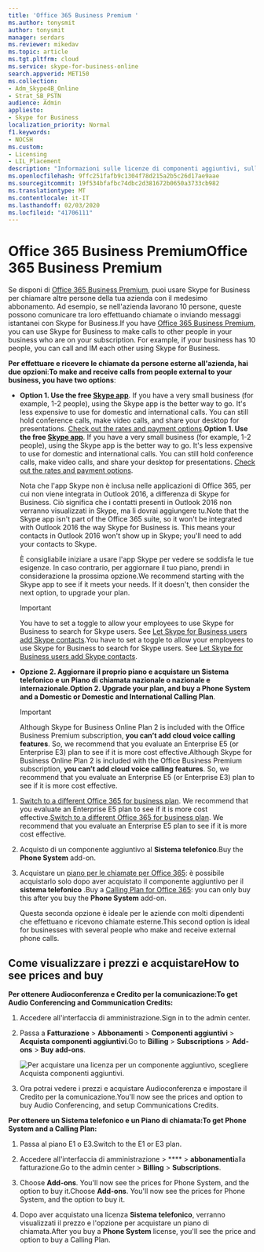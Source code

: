 ```yaml
---
title: 'Office 365 Business Premium '
ms.author: tonysmit
author: tonysmit
manager: serdars
ms.reviewer: mikedav
ms.topic: article
ms.tgt.pltfrm: cloud
ms.service: skype-for-business-online
search.appverid: MET150
ms.collection:
- Adm_Skype4B_Online
- Strat_SB_PSTN
audience: Admin
appliesto:
- Skype for Business
localization_priority: Normal
f1.keywords:
- NOCSH
ms.custom:
- Licensing
- LIL_Placement
description: "Informazioni sulle licenze di componenti aggiuntivi, sulle funzionalità e sull'acquisto di piani per Office 365 Business Premium. "
ms.openlocfilehash: 9ffc251fafb9c1304f78d215a2b5c26d17ae9aae
ms.sourcegitcommit: 19f534bfafbc74dbc2d381672b0650a3733cb982
ms.translationtype: MT
ms.contentlocale: it-IT
ms.lasthandoff: 02/03/2020
ms.locfileid: "41706111"
---
```

# <a name="office-365-business-premium"></a><span data-ttu-id="2c76f-103">Office 365 Business Premium</span><span class="sxs-lookup"><span data-stu-id="2c76f-103">Office 365 Business Premium</span></span>

<span data-ttu-id="2c76f-p101">Se disponi di [Office 365 Business Premium](https://products.office.com/en/business/office-365-business-premium), puoi usare Skype for Business per chiamare altre persone della tua azienda con il medesimo abbonamento. Ad esempio, se nell'azienda lavorano 10 persone, queste possono comunicare tra loro effettuando chiamate o inviando messaggi istantanei con Skype for Business.</span><span class="sxs-lookup"><span data-stu-id="2c76f-p101">If you have [Office 365 Business Premium](https://products.office.com/en/business/office-365-business-premium), you can use Skype for Business to make calls to other people in your business who are on your subscription. For example, if your business has 10 people, you can call and IM each other using Skype for Business.</span></span>

 <span data-ttu-id="2c76f-106">**Per effettuare e ricevere le chiamate da persone esterne all'azienda, hai due opzioni**:</span><span class="sxs-lookup"><span data-stu-id="2c76f-106">**To make and receive calls from people external to your business, you have two options**:</span></span>

- <span data-ttu-id="2c76f-p102">**Option 1. Use the free [Skype app](https://www.skype.com/)**. If you have a very small business (for example, 1-2 people), using the Skype app is the better way to go. It's less expensive to use for domestic and international calls. You can still hold conference calls, make video calls, and share your desktop for presentations. [Check out the rates and payment options](https://secure.skype.com/en/calling-rates?wt.mc_id=legacy&amp;expo365=bundled).</span><span class="sxs-lookup"><span data-stu-id="2c76f-p102">**Option 1. Use the free [Skype app](https://www.skype.com/)**. If you have a very small business (for example, 1-2 people), using the Skype app is the better way to go. It's less expensive to use for domestic and international calls. You can still hold conference calls, make video calls, and share your desktop for presentations. [Check out the rates and payment options](https://secure.skype.com/en/calling-rates?wt.mc_id=legacy&amp;expo365=bundled).</span></span>

    <span data-ttu-id="2c76f-p103">Nota che l'app Skype non è inclusa nelle applicazioni di Office 365, per cui non viene integrata in Outlook 2016, a differenza di Skype for Business. Ciò significa che i contatti presenti in Outlook 2016 non verranno visualizzati in Skype, ma li dovrai aggiungere tu.</span><span class="sxs-lookup"><span data-stu-id="2c76f-p103">Note that the Skype app isn't part of the Office 365 suite, so it won't be integrated with Outlook 2016 the way Skype for Business is. This means your contacts in Outlook 2016 won't show up in Skype; you'll need to add your contacts to Skype.</span></span>

    <span data-ttu-id="2c76f-p104">È consigliabile iniziare a usare l'app Skype per vedere se soddisfa le tue esigenze. In caso contrario, per aggiornare il tuo piano, prendi in considerazione la prossima opzione.</span><span class="sxs-lookup"><span data-stu-id="2c76f-p104">We recommend starting with the Skype app to see if it meets your needs. If it doesn't, then consider the next option, to upgrade your plan.</span></span>

    > [!IMPORTANT]
    > <span data-ttu-id="2c76f-p105">You have to set a toggle to allow your employees to use Skype for Business to search for Skype users. See [Let Skype for Business users add Skype contacts](../../set-up-skype-for-business-online/let-skype-for-business-users-add-skype-contacts.md).</span><span class="sxs-lookup"><span data-stu-id="2c76f-p105">You have to set a toggle to allow your employees to use Skype for Business to search for Skype users. See [Let Skype for Business users add Skype contacts](../../set-up-skype-for-business-online/let-skype-for-business-users-add-skype-contacts.md).</span></span>


- <span data-ttu-id="2c76f-118">**Opzione 2. Aggiornare il proprio piano e acquistare un Sistema telefonico e un Piano di chiamata nazionale o nazionale e internazionale**.</span><span class="sxs-lookup"><span data-stu-id="2c76f-118">**Option 2. Upgrade your plan, and buy a Phone System and a Domestic or Domestic and International Calling Plan**.</span></span>

    > [!Important]
    > <span data-ttu-id="2c76f-p106">Although Skype for Business Online Plan 2 is included with the Office Business Premium subscription, **you can’t add cloud voice calling features**. So, we recommend that you evaluate an Enterprise E5 (or Enterprise E3) plan to see if it is more cost effective.</span><span class="sxs-lookup"><span data-stu-id="2c76f-p106">Although Skype for Business Online Plan 2 is included with the Office Business Premium subscription, **you can’t add cloud voice calling features**. So, we recommend that you evaluate an Enterprise E5 (or Enterprise E3) plan to see if it is more cost effective.</span></span>

1. <span data-ttu-id="2c76f-p107">[Switch to a different Office 365 for business plan](https://support.office.com/article/73318661-8f33-478b-bcc7-fb8d69dbb22a). We recommend that you evaluate an Enterprise E5 plan to see if it is more cost effective.</span><span class="sxs-lookup"><span data-stu-id="2c76f-p107">[Switch to a different Office 365 for business plan](https://support.office.com/article/73318661-8f33-478b-bcc7-fb8d69dbb22a). We recommend that you evaluate an Enterprise E5 plan to see if it is more cost effective.</span></span>

2. <span data-ttu-id="2c76f-123">Acquisto di un componente aggiuntivo al **Sistema telefonico**.</span><span class="sxs-lookup"><span data-stu-id="2c76f-123">Buy the **Phone System** add-on.</span></span>
    
3. <span data-ttu-id="2c76f-124">Acquistare un [piano per le chiamate per Office 365](/MicrosoftTeams/calling-plans-for-office-365): è possibile acquistarlo solo dopo aver acquistato il componente aggiuntivo per il **sistema telefonico** .</span><span class="sxs-lookup"><span data-stu-id="2c76f-124">Buy a [Calling Plan for Office 365](/MicrosoftTeams/calling-plans-for-office-365): you can only buy this after you buy the **Phone System** add-on.</span></span>
    
    <span data-ttu-id="2c76f-125">Questa seconda opzione è ideale per le aziende con molti dipendenti che effettuano e ricevono chiamate esterne.</span><span class="sxs-lookup"><span data-stu-id="2c76f-125">This second option is ideal for businesses with several people who make and receive external phone calls.</span></span>

## <a name="how-to-see-prices-and-buy"></a><span data-ttu-id="2c76f-126">Come visualizzare i prezzi e acquistare</span><span class="sxs-lookup"><span data-stu-id="2c76f-126">How to see prices and buy</span></span>
<span data-ttu-id="2c76f-127"><a name="bkmk_buypremium"> </a></span><span class="sxs-lookup"><span data-stu-id="2c76f-127"><a name="bkmk_buypremium"> </a></span></span>

 <span data-ttu-id="2c76f-128">**Per ottenere Audioconferenza e Credito per la comunicazione:**</span><span class="sxs-lookup"><span data-stu-id="2c76f-128">**To get Audio Conferencing and Communication Credits:**</span></span>

1. <span data-ttu-id="2c76f-129">Accedere all'interfaccia di amministrazione.</span><span class="sxs-lookup"><span data-stu-id="2c76f-129">Sign in to the admin center.</span></span>

2. <span data-ttu-id="2c76f-130">Passa a **Fatturazione** > **Abbonamenti** > **Componenti aggiuntivi** > **Acquista componenti aggiuntivi**.</span><span class="sxs-lookup"><span data-stu-id="2c76f-130">Go to **Billing** > **Subscriptions** > **Add-ons** > **Buy add-ons**.</span></span>

   ![Per acquistare una licenza per un componente aggiuntivo, scegliere Acquista componenti aggiuntivi.](../../images/fc4d7506-4ee9-4e39-be54-0622edffb77a.png)

3. <span data-ttu-id="2c76f-132">Ora potrai vedere i prezzi e acquistare Audioconferenza e impostare il Credito per la comunicazione.</span><span class="sxs-lookup"><span data-stu-id="2c76f-132">You'll now see the prices and option to buy Audio Conferencing, and setup Communications Credits.</span></span>

<span data-ttu-id="2c76f-133">**Per ottenere un Sistema telefonico e un Piano di chiamata:**</span><span class="sxs-lookup"><span data-stu-id="2c76f-133">**To get Phone System and a Calling Plan:**</span></span>

1. <span data-ttu-id="2c76f-134">Passa al piano E1 o E3.</span><span class="sxs-lookup"><span data-stu-id="2c76f-134">Switch to the E1 or E3 plan.</span></span>

2. <span data-ttu-id="2c76f-135">Accedere all'interfaccia di amministrazione > \*\*\*\* > **abbonamenti**alla fatturazione.</span><span class="sxs-lookup"><span data-stu-id="2c76f-135">Go to the admin center > **Billing** > **Subscriptions**.</span></span>

3. <span data-ttu-id="2c76f-p108">Choose **Add-ons**. You'll now see the prices for Phone System, and the option to buy it.</span><span class="sxs-lookup"><span data-stu-id="2c76f-p108">Choose **Add-ons**. You'll now see the prices for Phone System, and the option to buy it.</span></span>

4. <span data-ttu-id="2c76f-138">Dopo aver acquistato una licenza **Sistema telefonico**, verranno visualizzati il prezzo e l'opzione per acquistare un piano di chiamata.</span><span class="sxs-lookup"><span data-stu-id="2c76f-138">After you buy a **Phone System** license, you'll see the price and option to buy a Calling Plan.</span></span>